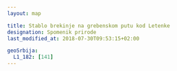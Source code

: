 ```yaml
---
layout: map

title: Stablo brekinje na grebenskom putu kod Letenke
designation: Spomenik prirode
last_modified_at: 2018-07-30T09:53:15+02:00

geoSrbija:
  L1_182: [141]
---
```


